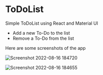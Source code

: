 # ToDoList

Simple ToDoList using React and Material UI

- Add a new To-Do to the list
- Remove a To-Do from the list

Here are some screenshots of the app

![Screenshot 2022-08-16 184720](https://user-images.githubusercontent.com/77070862/184998582-3df65b1a-6578-4626-b30b-fd7b74bb9e28.png)

![Screenshot 2022-08-16 184655](https://user-images.githubusercontent.com/77070862/184998609-177421ee-7e28-434f-93f4-fe66e049e6fd.png)

